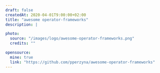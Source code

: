 ```yaml
---
draft: false
createdAt: 2020-04-01T9:00:00+02:00
title: "awesome operator-frameworks"
description: |

photo:
  source: "/images/logo/awesome-operator-frameworks.png"
  credits: ""

opensource:
  mine: true
  link: "https://github.com/pperzyna/awesome-operator-frameworks"
---
```


